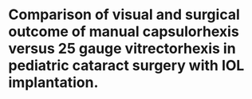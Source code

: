 # Comparison of visual and surgical outcome of manual capsulorhexis versus 25 gauge vitrectorhexis in pediatric cataract surgery with IOL implantation.

